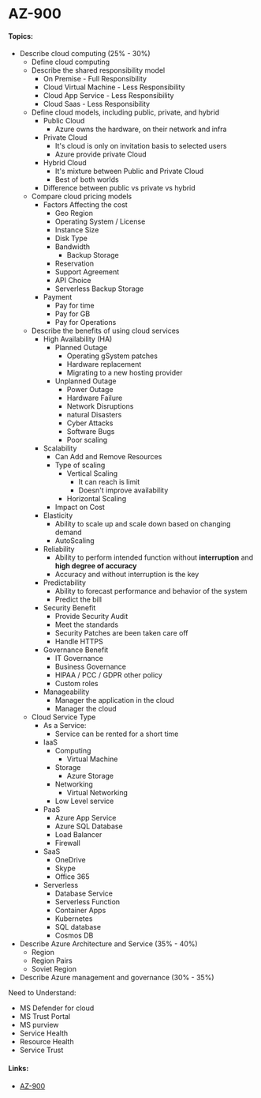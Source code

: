 # AZ-900

#### Topics:
- Describe cloud computing (25% - 30%)
  - Define cloud computing
  - Describe the shared responsibility model
    - On Premise - Full Responsibility
    - Cloud Virtual Machine - Less Responsibility
    - Cloud App Service - Less Responsibility
    - Cloud Saas - Less Responsibility
  - Define cloud models, including public, private, and hybrid
    - Public Cloud
      - Azure owns the hardware, on their network and infra
    - Private Cloud
      - It's cloud is only on invitation basis to selected users
      - Azure provide private Cloud
    - Hybrid Cloud
      - It's mixture between Public and Private Cloud
      - Best of both worlds
    - Difference between public vs private vs hybrid
  - Compare cloud pricing models
    - Factors Affecting the cost
      - Geo Region
      - Operating System / License
      - Instance Size
      - Disk Type
      - Bandwidth
        - Backup Storage
      - Reservation
      - Support Agreement
      - API Choice
      - Serverless
      Backup Storage
    - Payment 
      - Pay for time
      - Pay for GB
      - Pay for Operations
  - Describe the benefits of using cloud services
    - High Availability (HA)
      - Planned Outage
        - Operating gSystem patches
        - Hardware replacement
        - Migrating to a new hosting provider
      - Unplanned Outage
        - Power Outage
        - Hardware Failure
        - Network Disruptions
        - natural Disasters
        - Cyber Attacks
        - Software Bugs
        - Poor scaling
    - Scalability
      - Can Add and Remove Resources
      - Type of scaling
        - Vertical Scaling
          - It can reach is limit
          - Doesn't improve availability
        - Horizontal Scaling
      - Impact on Cost
    - Elasticity
      - Ability to scale up and scale down based on changing demand
      - AutoScaling
    - Reliability
      - Ability to perform intended function without <b>interruption</b> and <b>high degree of accuracy</b>
      - Accuracy and without interruption is the key
    - Predictability
      - Ability to forecast performance and behavior of the system
      - Predict the bill
    - Security Benefit
      - Provide Security Audit
      - Meet the standards
      - Security Patches are been taken care off
      - Handle HTTPS
    - Governance Benefit
      - IT Governance
      - Business Governance
      - HIPAA / PCC / GDPR other policy
      - Custom roles
    - Manageability
      - Manager the application in the cloud
      - Manager the cloud
  - Cloud Service Type
    - As a Service:
      - Service can be rented for a short time
    - IaaS
      - Computing
        - Virtual Machine
      - Storage
        - Azure Storage
      - Networking
        - Virtual Networking
      - Low Level service
    - PaaS
      - Azure App Service
      - Azure SQL Database
      - Load Balancer
      - Firewall
    - SaaS
      - OneDrive
      - Skype
      - Office 365
    - Serverless
      - Database Service
      - Serverless Function
      - Container Apps
      - Kubernetes
      - SQL database
      - Cosmos DB
- Describe Azure Architecture and Service (35% - 40%)
  - Region
  - Region Pairs
  - Soviet Region
- Describe Azure management and governance (30% - 35%)


Need to Understand:
- MS Defender for cloud
- MS Trust Portal
- MS purview
- Service Health
- Resource Health
- Service Trust


#### Links:
 - [AZ-900](https://learn.microsoft.com/en-us/credentials/certifications/resources/study-guides/az-900)